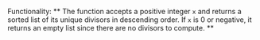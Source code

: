 Functionality: ** The function accepts a positive integer `x` and returns a sorted list of its unique divisors in descending order. If `x` is 0 or negative, it returns an empty list since there are no divisors to compute. **
